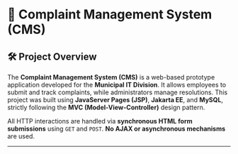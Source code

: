# 📣 Complaint Management System (CMS)

## 🛠️ Project Overview
The **Complaint Management System (CMS)** is a web-based prototype application developed for the **Municipal IT Division**. It allows employees to submit and track complaints, while administrators manage resolutions. This project was built using **JavaServer Pages (JSP)**, **Jakarta EE**, and **MySQL**, strictly following the **MVC (Model-View-Controller)** design pattern.

All HTTP interactions are handled via **synchronous HTML form submissions** using `GET` and `POST`. **No AJAX or asynchronous mechanisms** are used.

---
